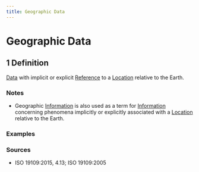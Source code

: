 ```yaml
---
title: Geographic Data
---
```


# Geographic Data

## 1 Definition

[Data](../data) with implicit or explicit [Reference](../reference) to a [Location](../location) relative to the Earth.

### Notes 
- Geographic [Information](../information) is also used as a term for [Information](../information) concerning phenomena implicitly or explicitly associated with a [Location](../location) relative to the Earth.

### Examples 

### Sources
- ISO 19109:2015, 4.13; ISO 19109:2005
